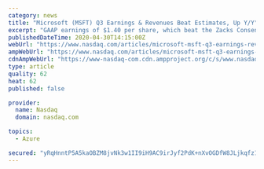 ```yaml
---
category: news
title: "Microsoft (MSFT) Q3 Earnings & Revenues Beat Estimates, Up Y/Y"
excerpt: "GAAP earnings of $1.40 per share, which beat the Zacks Consensus Estimate by 10.2%. The figure also surged 23% on a year-over-year basis (up 27% at constant currency or cc). Revenues of $35.02 billion improved 15% from the year-ago quarter (up 16% at cc)."
publishedDateTime: 2020-04-30T14:15:00Z
webUrl: "https://www.nasdaq.com/articles/microsoft-msft-q3-earnings-revenues-beat-estimates-up-y-y-2020-04-30"
ampWebUrl: "https://www.nasdaq.com/articles/microsoft-msft-q3-earnings-revenues-beat-estimates-up-y-y-2020-04-30?amp"
cdnAmpWebUrl: "https://www-nasdaq-com.cdn.ampproject.org/c/s/www.nasdaq.com/articles/microsoft-msft-q3-earnings-revenues-beat-estimates-up-y-y-2020-04-30?amp"
type: article
quality: 62
heat: 62
published: false

provider:
  name: Nasdaq
  domain: nasdaq.com

topics:
  - Azure

secured: "yRqHnntP5A5kaOBZM8jvNk3w1II9iH9AC9irJyf2PdK+nXvOGDfW8JLjkqfz1ZhStGfuGzxhwYKb+EfICfeLZyHutmBJat3/heMp17RIlVjswVgkK2Xa642Q1ws6FiEsut10ACc7QZvLp3Uh5yrPn4TZN6seTJQtVRxejnbh/mQYL0hj6dNQdZbelu0mEFcRgG0Sq/RtDBZQZTCVpiUKcdOlM7JRNOYrupcKrKzBWQO8k5x5w+bpeHRb7n5q9LyH9OvUd+NbJ7N5Z50cM+M4tGVRJJ2VZH7iUH9lKDsg5AFCM2C5f2npPwG6uvzB6DUQhqSwHMnm/Gxn7elSr2yLe7MuknPgajzjgSL3nHSc4mo1pBlrA5Q2pB9dINXKedpFOYk1x9teVURku2ZD1p7UF3TEj2feV0D8cQIV1dBIeDAPz7j+L0JIL5sI5Is/3Xazd14nrHfRaiQE8tTP1qlGrvtgGxoY91CK1Qt8jsUM80s=;+4kqBHE14fYBK2WWZQskYg=="
---
```


